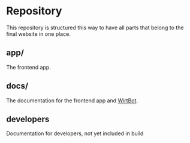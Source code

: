 # Repository

This repository is structured this way to have all parts that belong to the final website in one place.

## app/

The frontend app.

## docs/

The documentation for the frontend app and [WirtBot](https://github.com/b-m-f/WirtBot/WirtBot).

## developers

Documentation for developers, not yet included in build

